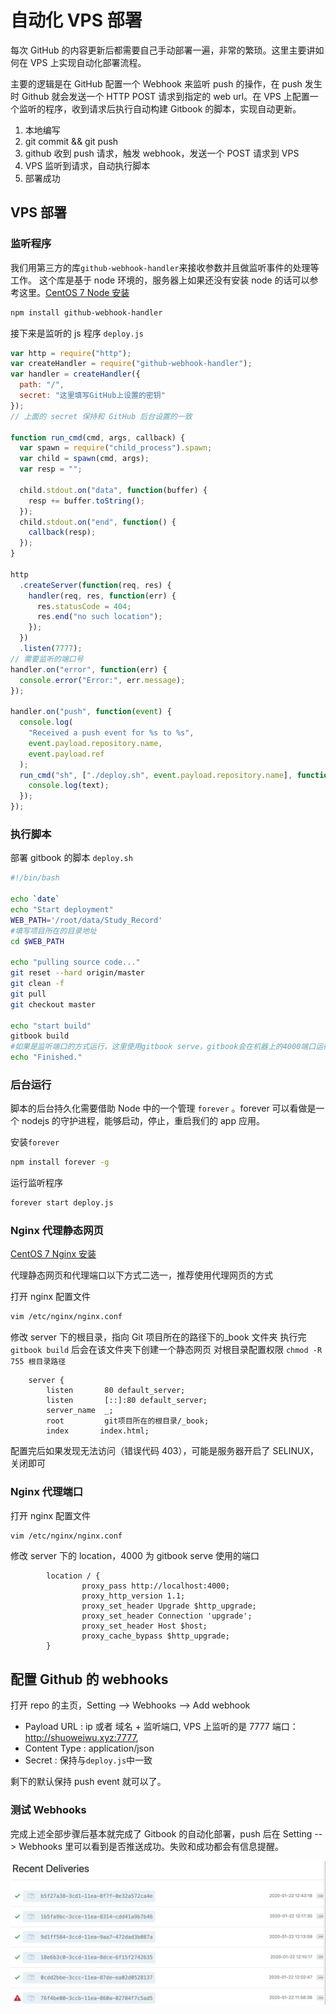 <!-- toc -->

# 自动化 VPS 部署

每次 GitHub 的内容更新后都需要自己手动部署一遍，非常的繁琐。这里主要讲如何在 VPS 上实现自动化部署流程。

主要的逻辑是在 GitHub 配置一个 Webhook 来监听 push 的操作，在 push 发生时 Github 就会发送一个 HTTP POST 请求到指定的 web url。在 VPS 上配置一个监听的程序，收到请求后执行自动构建 Gitbook 的脚本，实现自动更新。

1. 本地编写
2. git commit && git push
3. github 收到 push 请求，触发 webhook，发送一个 POST 请求到 VPS
4. VPS 监听到请求，自动执行脚本
5. 部署成功

## VPS 部署

### 监听程序

我们用第三方的库`github-webhook-handler`来接收参数并且做监听事件的处理等工作。
这个库是基于 node 环境的，服务器上如果还没有安装 node 的话可以参考这里。[CentOS 7 Node 安装](../DevOps/NodeInstall.md)

```bash
npm install github-webhook-handler
```

接下来是监听的 js 程序
`deploy.js`

```javascript
var http = require("http");
var createHandler = require("github-webhook-handler");
var handler = createHandler({
  path: "/",
  secret: "这里填写GitHub上设置的密钥"
});
// 上面的 secret 保持和 GitHub 后台设置的一致

function run_cmd(cmd, args, callback) {
  var spawn = require("child_process").spawn;
  var child = spawn(cmd, args);
  var resp = "";

  child.stdout.on("data", function(buffer) {
    resp += buffer.toString();
  });
  child.stdout.on("end", function() {
    callback(resp);
  });
}

http
  .createServer(function(req, res) {
    handler(req, res, function(err) {
      res.statusCode = 404;
      res.end("no such location");
    });
  })
  .listen(7777);
// 需要监听的端口号
handler.on("error", function(err) {
  console.error("Error:", err.message);
});

handler.on("push", function(event) {
  console.log(
    "Received a push event for %s to %s",
    event.payload.repository.name,
    event.payload.ref
  );
  run_cmd("sh", ["./deploy.sh", event.payload.repository.name], function(text) {
    console.log(text);
  });
});
```

### 执行脚本

部署 gitbook 的脚本 `deploy.sh`

```bash
#!/bin/bash

echo `date`
echo "Start deployment"
WEB_PATH='/root/data/Study_Record'
#填写项目所在的目录地址
cd $WEB_PATH

echo "pulling source code..."
git reset --hard origin/master
git clean -f
git pull
git checkout master

echo "start build"
gitbook build
#如果是监听端口的方式运行，这里使用gitbook serve，gitbook会在机器上的4000端口运行
echo "Finished."
```

### 后台运行

脚本的后台持久化需要借助 Node 中的一个管理 `forever` 。forever 可以看做是一个 nodejs 的守护进程，能够启动，停止，重启我们的 app 应用。

安装`forever`

```bash
npm install forever -g
```

运行监听程序

```bash
forever start deploy.js
```

### Nginx 代理静态网页

[CentOS 7 Nginx 安装](../DevOps/NginxInstall.md)

代理静态网页和代理端口以下方式二选一，推荐使用代理网页的方式

打开 nginx 配置文件

```bash
vim /etc/nginx/nginx.conf
```

修改 server 下的根目录，指向 Git 项目所在的路径下的\_book 文件夹
执行完`gitbook build` 后会在该文件夹下创建一个静态网页
对根目录配置权限 `chmod -R 755 根目录路径`

```nginx
    server {
        listen       80 default_server;
        listen       [::]:80 default_server;
        server_name  _;
        root         git项目所在的根目录/_book;
        index       index.html;

```

配置完后如果发现无法访问（错误代码 403），可能是服务器开启了 SELINUX，关闭即可

### Nginx 代理端口

打开 nginx 配置文件

```bash
vim /etc/nginx/nginx.conf
```

修改 server 下的 location，4000 为 gitbook serve 使用的端口

```nginx
        location / {
                proxy_pass http://localhost:4000;
                proxy_http_version 1.1;
                proxy_set_header Upgrade $http_upgrade;
                proxy_set_header Connection 'upgrade';
                proxy_set_header Host $host;
                proxy_cache_bypass $http_upgrade;
        }
```

## 配置 Github 的 webhooks

打开 repo 的主页，Setting --> Webhooks --> Add webhook

- Payload URL : ip 或者 域名 + 监听端口, VPS 上监听的是 7777 端口：http://shuoweiwu.xyz:7777,
- Content Type : application/json
- Secret : 保持与`deploy.js`中一致

剩下的默认保持 push event 就可以了。

### 测试 Webhooks

完成上述全部步骤后基本就完成了 Gitbook 的自动化部署，push 后在 Setting --> Webhooks 里可以看到是否推送成功。失败和成功都会有信息提醒。

![Webhooks Notification](../../Pictures/Webhooks-2.jpg)
